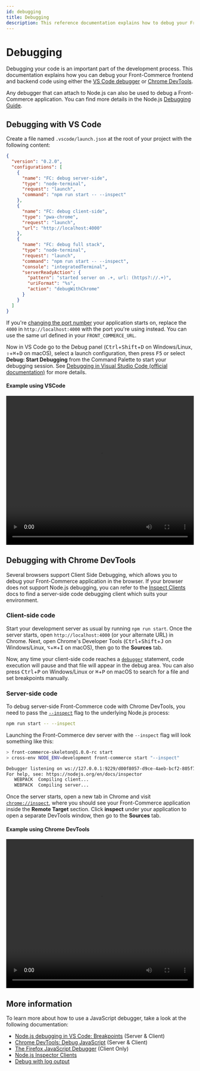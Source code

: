 ```yaml
---
id: debugging
title: Debugging
description: This reference documentation explains how to debug your Front-Commerce app using breakpoints.
---
```


# Debugging

Debugging your code is an important part of the development process. This documentation explains how you can debug your Front-Commerce frontend and backend code using either the [VS Code debugger](https://code.visualstudio.com/docs/editor/debugging) or [Chrome DevTools](https://developers.google.com/web/tools/chrome-devtools).

Any debugger that can attach to Node.js can also be used to debug a Front-Commerce application. You can find more details in the Node.js [Debugging Guide](https://nodejs.org/en/docs/guides/debugging-getting-started/).

## Debugging with VS Code

Create a file named `.vscode/launch.json` at the root of your project with the following content:

```json
{
  "version": "0.2.0",
  "configurations": [
    {
      "name": "FC: debug server-side",
      "type": "node-terminal",
      "request": "launch",
      "command": "npm run start -- --inspect"
    },
    {
      "name": "FC: debug client-side",
      "type": "pwa-chrome",
      "request": "launch",
      "url": "http://localhost:4000"
    },
    {
      "name": "FC: debug full stack",
      "type": "node-terminal",
      "request": "launch",
      "command": "npm run start -- --inspect",
      "console": "integratedTerminal",
      "serverReadyAction": {
        "pattern": "started server on .+, url: (https?://.+)",
        "uriFormat": "%s",
        "action": "debugWithChrome"
      }
    }
  ]
}
```

If you're [changing the port number](/docs/reference/environment-variables.html#Host) your application starts on, replace the `4000` in `http://localhost:4000` with the port you're using instead. You can use the same url defined in your `FRONT_COMMERCE_URL`.

Now in VS Code go to the Debug panel (<kbd>Ctrl</kbd>+<kbd>Shift</kbd>+<kbd>D</kbd> on Windows/Linux, <kbd>⇧</kbd>+<kbd>⌘</kbd>+<kbd>D</kbd> on macOS), select a launch configuration, then press <kbd>F5</kbd> or select **Debug: Start Debugging** from the Command Palette to start your debugging session. See [Debugging in Visual Studio Code (official documentation)](https://code.visualstudio.com/docs/editor/debugging) for more details.

#### Example using VSCode

<video width="100%" height="400" controls class="video video-cover">
  <source src="./assets/debugging/vscode.mp4" type="video/mp4">
Your browser does not support the video tag.
</video>

## Debugging with Chrome DevTools

Several browsers support Client Side Debugging, which allows you to debug your Front-Commerce application in the browser. If your browser does not support Node.js debugging, you can refer to the [Inspect Clients](https://nodejs.org/en/docs/guides/debugging-getting-started/#inspector-clients) docs to find a server-side code debugging client which suits your environment.

### Client-side code

Start your development server as usual by running `npm run start`. Once the server starts, open `http://localhost:4000` (or your alternate URL) in Chrome. Next, open Chrome's Developer Tools (<kbd>Ctrl</kbd>+<kbd>Shift</kbd>+<kbd>J</kbd> on Windows/Linux, <kbd>⌥</kbd>+<kbd>⌘</kbd>+<kbd>I</kbd> on macOS), then go to the **Sources** tab.

Now, any time your client-side code reaches a [`debugger`](https://developer.mozilla.org/en-US/docs/Web/JavaScript/Reference/Statements/debugger) statement, code execution will pause and that file will appear in the debug area. You can also press <kbd>Ctrl</kbd>+<kbd>P</kbd> on Windows/Linux or <kbd>⌘</kbd>+<kbd>P</kbd> on macOS to search for a file and set breakpoints manually.

### Server-side code

To debug server-side Front-Commerce code with Chrome DevTools, you need to pass the [`--inspect`](https://nodejs.org/api/cli.html#cli_inspect_host_port) flag to the underlying Node.js process:

```bash
npm run start -- --inspect
```

Launching the Front-Commerce dev server with the `--inspect` flag will look something like this:

```bash
> front-commerce-skeleton@1.0.0-rc start
> cross-env NODE_ENV=development front-commerce start "--inspect"

Debugger listening on ws://127.0.0.1:9229/d00f8057-d9ce-4aeb-bcf2-805f7b681110
For help, see: https://nodejs.org/en/docs/inspector
   WEBPACK  Compiling client...
   WEBPACK  Compiling server...
```

Once the server starts, open a new tab in Chrome and visit [`chrome://inspect`](chrome://inspect), where you should see your Front-Commerce application inside the **Remote Target** section. Click **inspect** under your application to open a separate DevTools window, then go to the **Sources** tab.

#### Example using Chrome DevTools

<video width="100%" height="400" controls class="video video-cover">
  <source src="./assets/debugging/chrome-devtools.mp4" type="video/mp4">
Your browser does not support the video tag.
</video>

## More information

To learn more about how to use a JavaScript debugger, take a look at the following documentation:

- [Node.js debugging in VS Code: Breakpoints](https://code.visualstudio.com/docs/nodejs/nodejs-debugging#_breakpoints) (Server & Client)
- [Chrome DevTools: Debug JavaScript](https://developers.google.com/web/tools/chrome-devtools/javascript) (Server & Client)
- [The Firefox JavaScript Debugger](https://firefox-source-docs.mozilla.org/devtools-user/debugger/index.html) (Client Only)
- [Node.js Inspector Clients](https://nodejs.org/en/docs/guides/debugging-getting-started/#inspector-clients)
- [Debug with log output](/docs/reference/environment-variables.html#Debugging)

